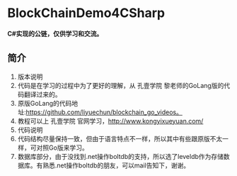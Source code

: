 # BlockChainDemo4CSharp
**C#实现的公链，仅供学习和交流。**
## 简介
1. 版本说明
  1. 代码是在学习的过程中为了更好的理解，从 孔壹学院 黎老师的GoLang版的代码翻译过来的。
  2. 原版GoLang的代码地址:https://github.com/liyuechun/blockchain_go_videos。
  3. 教程可以上 孔壹学院 官网学习，http://www.kongyixueyuan.com/
2. 代码说明
  1. 代码结构尽量保持一致，但由于语言特点不一样，所以其中有些跟原版不太一样，可对照Go版来学习。
  2. 数据库部分，由于没找到.net操作boltdb的支持，所以选了leveldb作为存储数据库。有熟悉.net操作boltdb的朋友，可以mail告知下，谢谢。


 
